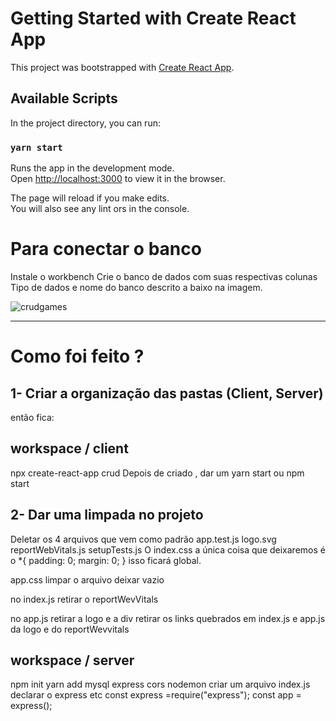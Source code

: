 # Getting Started with Create React App

This project was bootstrapped with [Create React App](https://github.com/facebook/create-react-app).

## Available Scripts

In the project directory, you can run:

### `yarn start`

Runs the app in the development mode.\
Open [http://localhost:3000](http://localhost:3000) to view it in the browser.

The page will reload if you make edits.\
You will also see any lint 
ors in the console.

# Para conectar o banco 
Instale o workbench 
Crie o banco de dados com suas respectivas colunas
Tipo de dados e nome do banco descrito a baixo na imagem.

![crudgames](https://user-images.githubusercontent.com/37938486/171411767-959a3dc7-9e40-4164-b90e-c2aa3fdefb84.png)

______________________________________________________________________________________________________________________________

# Como foi feito ?

## 1- Criar a organização das pastas (Client, Server)
então fica: 
## workspace / client
npx create-react-app crud
Depois de criado , dar um 
yarn start ou npm start

## 2- Dar uma limpada no projeto
Deletar os 4 arquivos que vem como padrão
app.test.js
logo.svg
reportWebVitals.js
setupTests.js
O index.css a única coisa que deixaremos é o 
*{
padding: 0;
margin: 0;
}
isso ficará global.

app.css limpar o arquivo deixar vazio

no index.js 
retirar o reportWevVitals

no app.js retirar a logo e a div
retirar os links quebrados em index.js e app.js da logo e do reportWevvitals

## workspace / server

npm init
yarn add mysql express cors nodemon
criar um arquivo
 index.js
declarar o express etc
const express =require("express");
const app = express();









